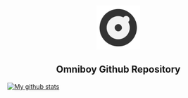   <p align="center">
    <img width="100" height="100" src="https://raw.githubusercontent.com/omniboyOK/omniboyOk/master/assets/logo.png">
  </p>
  <h2 align="center">Omniboy Github Repository</h2>

  [![My github stats](https://github-readme-stats.vercel.app/api?username=omniboyOk&count_private=true&show_icons=true)](https://github.com/anuraghazra/github-readme-stats)
  
<!--
**omniboyOK/omniboyOk** is a ✨ _special_ ✨ repository because its `README.md` (this file) appears on your GitHub profile.

Here are some ideas to get you started:

- 🔭 I’m currently working on ...
- 🌱 I’m currently learning ...
- 👯 I’m looking to collaborate on ...
- 🤔 I’m looking for help with ...
- 💬 Ask me about ...
- 📫 How to reach me: ...
- 😄 Pronouns: ...
- ⚡ Fun fact: ...
-->
